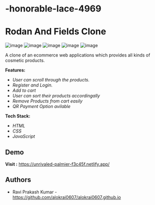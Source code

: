 # -honorable-lace-4969

# Rodan And Fields Clone
![image](https://github.com/alokrai0607/Rodan-Fields/assets/112754692/ec17bd02-f68f-4a9e-9dbe-ea191b3f29d0)
![image](https://github.com/alokrai0607/Rodan-Fields/assets/112754692/39f7e4e5-7260-4733-af79-379d4e30341a)
![image](https://github.com/alokrai0607/Rodan-Fields/assets/112754692/fc08ace2-616b-4971-8782-80201fce8684)
![image](https://github.com/alokrai0607/Rodan-Fields/assets/112754692/b868f2f4-f80f-4ca5-98e8-e2798d0db13c)
![image](https://github.com/alokrai0607/Rodan-Fields/assets/112754692/6c228d4f-bc88-49d5-90b1-917429671033)

A clone of an ecommerce web applications which provides all kinds of cosmetic  products.

**Features:**
- *User can scroll through the products.*
- *Register and Login.*
- *Add to cart*
- *User can sort their products accordingally*
- *Remove Products from cart easily*
- *QR Payment Option avilable*

**Tech Stack:** 
- *HTML*
- *CSS*
- *JavaScript*

## Demo

**Visit :** https://unrivaled-palmier-f3c45f.netlify.app/


## Authors

- Ravi Prakash Kumar - https://github.com/alokrai0607/alokrai0607.github.io




